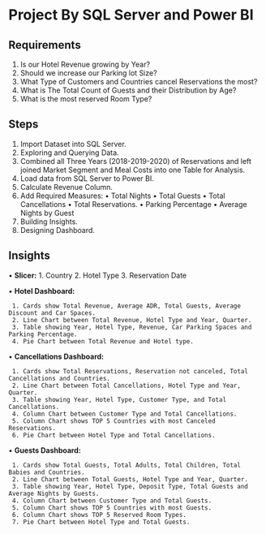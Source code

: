 #  Project By SQL Server and Power BI


## Requirements

1.	Is our Hotel Revenue growing by Year?
2.	Should we increase our Parking lot Size?
3.	What Type of Customers and Countries cancel Reservations the most?
4.	What is The Total Count of Guests and their Distribution by Age?
5.	What is the most reserved Room Type?
   
## Steps

1.	Import Dataset into SQL Server.
2.	Exploring and Querying Data.
3.	Combined all Three Years (2018-2019-2020) of Reservations and left joined Market Segment and Meal Costs into one Table for Analysis.
4.	Load data from SQL Server to Power BI.
5.	Calculate Revenue Column.
6.	Add Required Measures:
     •	Total Nights
     •	Total Guests
     •	Total Cancellations
     •	Total Reservations.
     •	Parking Percentage
     •	Average Nights by Guest
7.	Building Insights.
8.	Designing Dashboard.


## Insights

  •	**Slicer:**
     1.	Country
     2.	Hotel Type
     3.	Reservation Date
	
  •	**Hotel Dashboard:**
  
     1.	Cards show Total Revenue, Average ADR, Total Guests, Average Discount and Car Spaces.
     2.	Line Chart between Total Revenue, Hotel Type and Year, Quarter.
     3.	Table showing Year, Hotel Type, Revenue, Car Parking Spaces and Parking Percentage.
     4.	Pie Chart between Total Revenue and Hotel type.

  •	**Cancellations Dashboard:**
  
     1.	Cards show Total Reservations, Reservation not canceled, Total Cancellations and Countries.
     2.	Line Chart between Total Cancellations, Hotel Type and Year, Quarter.
     3.	Table showing Year, Hotel Type, Customer Type, and Total Cancellations.
     4.	Column Chart between Customer Type and Total Cancellations.
     5.	Column Chart shows TOP 5 Countries with most Canceled Reservations.
     6.	Pie Chart between Hotel Type and Total Cancellations.

  •	**Guests Dashboard:**
  
     1.	Cards show Total Guests, Total Adults, Total Children, Total Babies and Countries.
     2.	Line Chart between Total Guests, Hotel Type and Year, Quarter.
     3.	Table showing Year, Hotel Type, Deposit Type, Total Guests and Average Nights by Guests.
     4.	Column Chart between Customer Type and Total Guests.
     5.	Column Chart shows TOP 5 Countries with most Guests.
     6.	Column Chart shows TOP 5 Reserved Room Types.
     7.	Pie Chart between Hotel Type and Total Guests.


